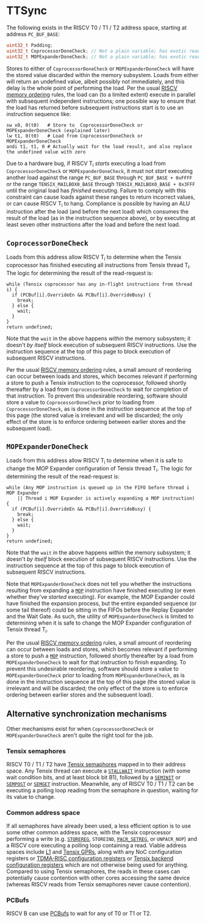 # TTSync

The following exists in the RISCV T0 / T1 / T2 address space, starting at address `PC_BUF_BASE`:

```c
uint32_t Padding;
uint32_t CoprocessorDoneCheck; // Not a plain variable; has exotic read/write behaviours (see below).
uint32_t MOPExpanderDoneCheck; // Not a plain variable; has exotic read/write behaviours (see below).
```

Stores to either of `CoprocessorDoneCheck` or `MOPExpanderDoneCheck` will have the stored value discarded within the memory subsystem. Loads from either will return an undefined value, albeit possibly not immediately, and this delay is the whole point of performing the load. Per the usual [RISCV memory ordering](MemoryOrdering.md) rules, the load can (to a limited extent) execute in parallel with subsequent independent instructions; one possible way to ensure that the load has returned before subsequent instructions start is to use an instruction sequence like:
```
sw x0, 0(t0)   # Store to  CoprocessorDoneCheck or MOPExpanderDoneCheck (explained later)
lw t1, 0(t0)   # Load from CoprocessorDoneCheck or MOPExpanderDoneCheck
andi t1, t1, 0 # Actually wait for the load result, and also replace the undefined value with zero
```

Due to a hardware bug, if RISCV T<sub>i</sub> _starts_ executing a load from `CoprocessorDoneCheck` or `MOPExpanderDoneCheck`, it must not _start_ executing another load against the range `PC_BUF_BASE` through `PC_BUF_BASE + 0xFFFF` or the range `TENSIX_MAILBOX0_BASE` through `TENSIX_MAILBOX0_BASE + 0x3FFF` until the original load has _finished_ executing. Failure to comply with this constraint can cause loads against these ranges to return incorrect values, or can cause RISCV T<sub>i</sub> to hang. Compliance is possible by having an ALU instruction after the load (and before the next load) which consumes the result of the load (as in the instruction sequence above), or by executing at least seven other instructions after the load and before the next load.

## `CoprocessorDoneCheck`

Loads from this address allow RISCV T<sub>i</sub> to determine when the Tensix coprocessor has finished executing all instructions from Tensix thread T<sub>i</sub>. The logic for determining the result of the read-request is:
```
while (Tensix coprocessor has any in-flight instructions from thread i) {
  if (PCBuf[i].OverrideEn && PCBuf[i].OverrideBusy) {
    break;
  } else {
    wait;
  }
}
return undefined;
```
Note that the `wait` in the above happens _within_ the memory subsystem; it doesn't _by itself_ block execution of subsequent RISCV instructions. Use the instruction sequence at the top of this page to block execution of subsequent RISCV instructions.

Per the usual [RISCV memory ordering](MemoryOrdering.md) rules, a small amount of reordering can occur between loads and stores, which becomes relevant if performing a store to push a Tensix instruction to the coprocessor, followed shortly thereafter by a load from `CoprocessorDoneCheck` to wait for completion of that instruction. To prevent this undesirable reordering, software should store a value to `CoprocessorDoneCheck` prior to loading from `CoprocessorDoneCheck`, as is done in the instruction sequence at the top of this page (the stored value is irrelevant and will be discarded; the only effect of the store is to enforce ordering between earlier stores and the subsequent load).

## `MOPExpanderDoneCheck`

Loads from this address allow RISCV T<sub>i</sub> to determine when it is safe to change the MOP Expander configuration of Tensix thread T<sub>i</sub>. The logic for determining the result of the read-request is:
```
while (Any MOP instruction is queued up in the FIFO before thread i MOP Expander
    || Thread i MOP Expander is actively expanding a MOP instruction) {
  if (PCBuf[i].OverrideEn && PCBuf[i].OverrideBusy) {
    break;
  } else {
    wait;
  }
}
return undefined;
```

Note that the `wait` in the above happens _within_ the memory subsystem; it doesn't _by itself_ block execution of subsequent RISCV instructions. Use the instruction sequence at the top of this page to block execution of subsequent RISCV instructions.

Note that `MOPExpanderDoneCheck` does not tell you whether the instructions resulting from expanding a [`MOP`](../TensixCoprocessor/MOP.md) instruction have finished executing (or even whether they've _started_ executing). For example, the MOP Expander could have finished the expansion process, but the entire expanded sequence (or some tail thereof) could be sitting in the FIFOs before the Replay Expander and the Wait Gate. As such, the utility of `MOPExpanderDoneCheck` is limited to determining when it is safe to change the MOP Expander configuration of Tensix thread T<sub>i</sub>.

Per the usual [RISCV memory ordering](MemoryOrdering.md) rules, a small amount of reordering can occur between loads and stores, which becomes relevant if performing a store to push a [`MOP`](../TensixCoprocessor/MOP.md) instruction, followed shortly thereafter by a load from `MOPExpanderDoneCheck` to wait for that instruction to finish expanding. To prevent this undesirable reordering, software should store a value to `MOPExpanderDoneCheck` prior to loading from `MOPExpanderDoneCheck`, as is done in the instruction sequence at the top of this page (the stored value is irrelevant and will be discarded; the only effect of the store is to enforce ordering between earlier stores and the subsequent load).

## Alternative synchronization mechanisms

Other mechanisms exist for when `CoprocessorDoneCheck` or `MOPExpanderDoneCheck` aren't quite the right tool for the job.

### Tensix semaphores

RISCV T0 / T1 / T2 have [Tensix semaphores](../TensixCoprocessor/SyncUnit.md#semaphores) mapped in to their address space. Any Tensix thread can execute a [`STALLWAIT`](../TensixCoprocessor/STALLWAIT.md) instruction (with some wait condition bits, and at least block bit B1), followed by a [`SEMINIT`](../TensixCoprocessor/SEMINIT.md) or [`SEMPOST`](../TensixCoprocessor/SEMPOST.md) or [`SEMGET`](../TensixCoprocessor/SEMGET.md) instruction. Meanwhile, any of RISCV T0 / T1 / T2 can be executing a polling loop reading from the semaphore in question, waiting for its value to change.

### Common address space

If all semaphores have already been used, a less efficient option is to use some other common address space, with the Tensix coprocessor performing a write (e.g. [`STOREREG`](../TensixCoprocessor/STOREREG.md), `STOREIND`, [`PACR_SETREG`](../TensixCoprocessor/PACR_SETREG.md), or `UNPACR_NOP`) and a RISCV core executing a polling loop containing a read. Viable address spaces include [L1](../L1.md) and [Tensix GPRs](../TensixCoprocessor/ScalarUnit.md#gprs), along with any NoC configuration registers or [TDMA-RISC configuration registers](../TDMA-RISC.md) or [Tensix backend configuration registers](../TensixCoprocessor/BackendConfiguration.md) which are not otherwise being used for anything. Compared to using Tensix semaphores, the reads in these cases can potentially cause contention with other cores accessing the same device (whereas RISCV reads from Tensix semaphores never cause contention).

### PCBufs

RISCV B can use [PCBufs](PCBufs.md) to wait for any of T0 or T1 or T2.

